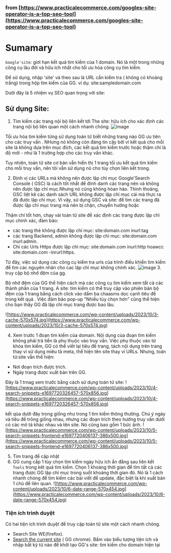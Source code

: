 ### from [https://www.practicalecommerce.com/googles-site-operator-is-a-top-seo-tool](https://www.practicalecommerce.com/googles-site-operator-is-a-top-seo-tool)


# Sumamary 


 `Google'site`: giơi hạn kết quả tìm kiếm của 1 domain. Nó là một trong những công cụ lâu đời và hữu ích nhất cho tối ưu hóa công cụ tìm kiếm. 

Để sử dụng, nhập 'site' và theo sau là URL cần kiểm tra ( không có khoảng trắng) trong hộp tìm kiếm của GG. ví dụ: site:sampledomain.com

 Dưới đây là 5 nhiệm vụ SEO quan trọng với site: 


## Sử dụng Site: 
1. Tìm kiếm các trang nội bộ liên kết tới 
    The site: hữu ích cho xác định các trang nội bộ liên quan một cách nhanh chóng. 
![image](https://www.practicalecommerce.com/wp-content/uploads/2023/10/1-relevant-pages-570x467.jpg)

Tối ưu hóa tìm kiếm từng sử dụng toán tử biết những trang nào GG ưu tiên cho các truy vấn . NHưng nó không còn đáng tin cậy bởi vì kết quả cho mỗi site là không dựa trên mục đích, các kết quả tìm kiếm trước hoặc thậm chí là độ mới - như là 1 trường hợp cho các truy vấn khác. 

Tuy nhiên, toán tử site cơ bản vẫn hiển thị 1 trang tối ưu kết quả tìm kiếm cho mỗi truy vấn, nên tôi vẫn sử dụng nó cho tùy chọn liên kết trong. 


2. Định vị các URLs mà không nên được lập chỉ mục 
  Google'Search Console ( GSC) là cách tốt nhất để đinh danh các trang nên và không nên được lập chỉ mục.Nhưng nó cũng không hòan hảo. Thỉnh thoảng, GSC liệt kê các danh sách URL không được lập chỉ mục cái mà thực ra đã được lập chỉ mục. Vì vậy, sử dụng GSC và site: để tìm các trang đã được lập chỉ mục trang mà nên bị chặn, chuyển hướng hoặc

Thậm chí tốt hơn, chạy vài toán tử site để xác định các trang được lập chỉ mục chính xác, đảm bảo: 

- các trang thẻ không được lập chỉ mục: site:domain.com inurl:tag 
- các trang Backend, admin không được lập chỉ mục: site:domain.com inurl:admin. 
- Chỉ các Urls Https được lập chỉ mục: site:domain.com inurl:http hoawcc site:domain.com -inrurl:https.

Từ đây, việc sử dụng các công cụ kiểm tra urls của trình điều khiển tìm kiếm để tìm các nguyên nhân cho cac lập chỉ mục không chính xác. 
![image](https://www.practicalecommerce.com/wp-content/uploads/2023/10/2-https-570x298.jpg)
3. truy cập bộ nhớ đệm của gg. 

Bộ nhớ đệm của GG thể hiện cách mà các công cụ tìm kiếm xem tất cả các thành phần của 1 trang. A site: tìm kiếm có thể truy cập vào phiên bản bộ đệm của 1 trang bằng cách click vào dấm ba chaasms dọc cạnh tiêu đề trong kết quả . Việc đảm bảo pop-up "Nhiều tùy chọn hơn"  cũng thể hiện cho bạn thấy GG đã lập chỉ mục trang được bao lâu. 

![https://www.practicalecommerce.com/wp-content/uploads/2023/10/3-cache-570x574.jpg](https://www.practicalecommerce.com/wp-content/uploads/2023/10/3-cache-570x574.jpg)


4. Xem trước 1 đoạn tìm kiếm của domain.
Nội dụng của đoạn tìm kiếm không phải trả tiền là phụ thuộc vào truy vấn. Việc phụ thuộc vào từ khóa tìm kiếm, GG có thể viết lại tiêu đề trang, tách nội dụng trên trang thay vì sử dụng miêu tả meta, thể hiện tên site thay vì URLs.
Nhưng, toán tử:site vẫn thể hiện: 
- Nơi đoạn trích được trích. 
- Ngày trang được xuất bản trên GG. 

Đây là 1 trnag xem trước bằng cách sử dụng toán tử site: 
![https://www.practicalecommerce.com/wp-content/uploads/2023/10/4-search-snippets-e1697720326457-570x856.jpg](https://www.practicalecommerce.com/wp-content/uploads/2023/10/4-search-snippets-e1697720326457-570x856.jpg)

kết qủa dưới đây trong giống như trong 1 tìm kiếm thông thường. Chú ý ngày và tiêu đề trông giống nhau, nhưng các đoạn trích theo hướng truy vấn dưới có các mô tả khác nhau và tên site. Nó cũng bao gồm 1 bức ảnh. 
![https://www.practicalecommerce.com/wp-content/uploads/2023/10/5-search-snippets-frontend-e1697720406137-386x500.jpg](https://www.practicalecommerce.com/wp-content/uploads/2023/10/5-search-snippets-frontend-e1697720406137-386x500.jpg)

5. Tìm trang để cập nhật
6. GG cung cấp 1 tùy chọn tìm kiếm ngày hữu ích ẩn đằng sau liên kết `Tools` trong kêt quả tìm kiếm. Chọn 1 khoảng thời gian để tìm tất cả các trang được GG lập chỉ mục trong suốt khoảng thời gian đó. Nó là 1 cách nhanh chóng để tìm kiếm các bài viết để update, đặc biệt là khi xuất bản 1 chủ đề liên quan. 
![https://www.practicalecommerce.com/wp-content/uploads/2023/10/6-date-range-570x454.jpg](https://www.practicalecommerce.com/wp-content/uploads/2023/10/6-date-range-570x454.jpg)


### Tiện ích trình duyệt 

Có hai tiện ích trình duyệt để truy cập toán tử site một cách nhanh chóng. 

- Search Site WE(firefox). 
- [Search the current site](https://chrome.google.com/webstore/detail/search-the-current-site/jliolpcnkmolaaecncdfeofombdekjcp/) ( GG chrome). Bấm vào biểu tượng tiện ích và nhập bất kỳ từ nào để khởi tạo GG's site: tìm kiếm cho domain hiện tại 
